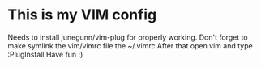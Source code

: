 # This is my VIM config

Needs to install junegunn/vim-plug for properly working.
Don't forget to make symlink the vim/vimrc file the ~/.vimrc
After that open vim and type :PlugInstall
Have fun :)
